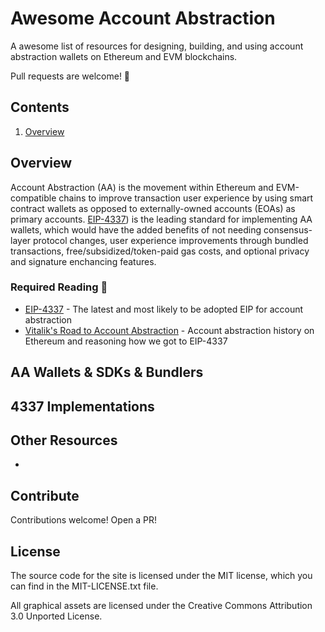 # Awesome Account Abstraction
A awesome list of resources for designing, building, and using account abstraction wallets on Ethereum and EVM blockchains.

Pull requests are welcome! 🤝

## Contents
1. [Overview](#overview)

## Overview
Account Abstraction (AA) is the movement within Ethereum and EVM-compatible chains to improve transaction user experience by using smart contract wallets as opposed to externally-owned accounts (EOAs) as primary accounts. [EIP-4337](https://eips.ethereum.org/EIPS/eip-4337)) is the leading standard for implementing AA wallets, which would have the added benefits of not needing consensus-layer protocol changes, user experience improvements through bundled transactions, free/subsidized/token-paid gas costs, and optional privacy and signature enchancing features. 

### Required Reading 🙂
- [EIP-4337](https://eips.ethereum.org/EIPS/eip-4337) - The latest and most likely to be adopted EIP for account abstraction
- [Vitalik's Road to Account Abstraction](https://notes.ethereum.org/@vbuterin/account_abstraction_roadmap) - Account abstraction history on Ethereum and reasoning how we got to EIP-4337

## AA Wallets & SDKs & Bundlers


## 4337 Implementations

## Other Resources
- [](https://medium.com/1kxnetwork/wallets-91c7c3457578)


## Contribute
Contributions welcome! Open a PR!

## License
The source code for the site is licensed under the MIT license, which you can find in the MIT-LICENSE.txt file.

All graphical assets are licensed under the Creative Commons Attribution 3.0 Unported License.
